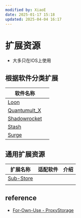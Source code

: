 ```yaml
---
modified by: XiaoE
date: 2025-01-17 15:18
updated: 2025-04-04 16:17
---
```

# 扩展资源
- 大多只在IOS上使用

## 根据软件分类扩展

| 软件名称         |     |
| ------------ | --- |
| [Loon](https://github.com/LaolunsiG/PCR/tree/main/Extensions/Loon)         |     |
| [Quantumult_X](https://github.com/LaolunsiG/PCR/tree/main/Extensions/Quantumult_X)|  |
| [Shadowrocket](https://github.com/LaolunsiG/PCR/tree/main/Extensions/Shadowrocket) |     |
| [Stash](https://github.com/LaolunsiG/PCR/tree/main/Extensions/Stash)        |     |
| [Surge](https://github.com/LaolunsiG/PCR/tree/main/Extensions/Surge)        |     |

## 通用扩展资源

| 扩展名称                                                      | 适配软件 | 介绍  |
| ---------------------------------------------------------- | ---- | --- |
| [Sub-Store](https://github.com/sub-store-org/Sub-Store)    |      |     |
|  |      |     |

## reference
- [For-Own-Use - ProxyStorage](https://github.com/ProxyStorage/For-Own-Use)
